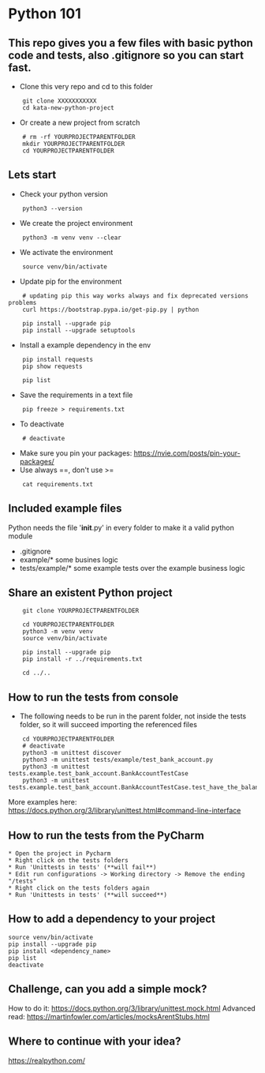 # Python 101

## This repo gives you a few files with basic python code and tests, also .gitignore so you can start fast.

* Clone this very repo and cd to this folder
~~~~
    git clone XXXXXXXXXXX
    cd kata-new-python-project
~~~~
* Or create a new project from scratch
~~~~
    # rm -rf YOURPROJECTPARENTFOLDER
    mkdir YOURPROJECTPARENTFOLDER
    cd YOURPROJECTPARENTFOLDER
~~~~

## Lets start
* Check your python version
~~~~
    python3 --version
~~~~
* We create the project environment
~~~~
    python3 -m venv venv --clear
~~~~
* We activate the environment
~~~~
    source venv/bin/activate
~~~~
* Update pip for the environment
~~~~
    # updating pip this way works always and fix deprecated versions problems
    curl https://bootstrap.pypa.io/get-pip.py | python

    pip install --upgrade pip
    pip install --upgrade setuptools
~~~~
* Install a example dependency in the env
~~~~
    pip install requests
    pip show requests

    pip list
~~~~
* Save the requirements in a text file
~~~~
    pip freeze > requirements.txt
~~~~
* To deactivate
~~~~
    # deactivate
~~~~
* Make sure you pin your packages: https://nvie.com/posts/pin-your-packages/
* Use always ==, don't use >=
~~~~
    cat requirements.txt
~~~~

## Included example files

Python needs the file '__init__.py' in every folder to make it a valid python module
* .gitignore
* example/* some busines logic
* tests/example/* some example tests over the example business logic

## Share an existent Python project
~~~~
    git clone YOURPROJECTPARENTFOLDER

    cd YOURPROJECTPARENTFOLDER
    python3 -m venv venv
    source venv/bin/activate

    pip install --upgrade pip
    pip install -r ../requirements.txt
    
    cd ../..
~~~~
## How to run the tests from console
* The following needs to be run in the parent folder, not inside the tests folder, so it will succeed importing the referenced files
~~~~
    cd YOURPROJECTPARENTFOLDER
    # deactivate
    python3 -m unittest discover
    python3 -m unittest tests/example/test_bank_account.py
    python3 -m unittest tests.example.test_bank_account.BankAccountTestCase
    python3 -m unittest tests.example.test_bank_account.BankAccountTestCase.test_have_the_balance_increased_after_a_deposit
~~~~
More examples here: https://docs.python.org/3/library/unittest.html#command-line-interface

## How to run the tests from the PyCharm

    * Open the project in Pycharm
    * Right click on the tests folders
    * Run 'Unittests in tests' (**will fail**)
    * Edit run configurations -> Working directory -> Remove the ending "/tests"
    * Right click on the tests folders again
    * Run 'Unittests in tests' (**will succeed**)

## How to add a dependency to your project

    source venv/bin/activate
    pip install --upgrade pip
    pip install <dependency_name>
    pip list
    deactivate

## Challenge, can you add a simple mock?
How to do it: https://docs.python.org/3/library/unittest.mock.html
Advanced read: https://martinfowler.com/articles/mocksArentStubs.html

## Where to continue with your idea?
https://realpython.com/